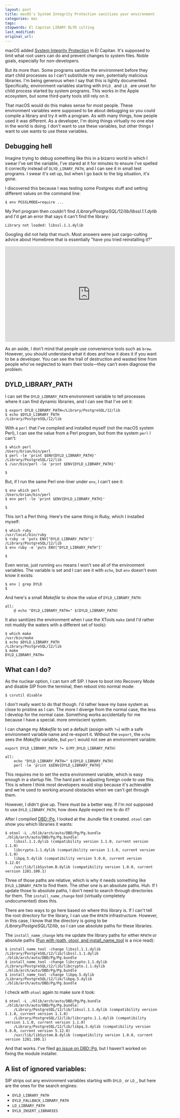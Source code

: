 ```yaml
---
layout: post
title: macOS's System Integrity Protection sanitizes your environment
categories: mac
tags:
stopwords: El Capitan LIRARY DLYD culting
last_modified:
original_url:
---
```


macOS added [System Integrity Protection](https://support.apple.com/en-us/HT204899) in El Capitan. It's supposed to limit what root users can do and prevent changes to system files. Noble goals, especially for non-developers.

But its more than. Some programs sanitize the environment before they start child processes so I can't substitute my own, potentially malicious libraries. I'm being generous when I say that this is lightly documented. Specifically, environment variables starting with `DYLD_` and `LD_` are unset for child process started by system programs. This works in the Apple ecosystem, but some third-party tools still rely on it.

That macOS would do this makes sense for most people. These environment variables were supposed to be about debugging so you could compile a library and try it with a program. As with many things, how people used it was different. As a developer, I'm doing things virtually no one else in the world is doing. I don't want to use these variables, but other things I want to use wants to use these variables.

## Debugging hell

Imagine trying to debug something like this in a bizarro world in which I swear I've set the variable, I've stared at it for minutes to ensure I've spelled it correctly instead of `DLYD_LIRARY_PATH`, and I can see it in small test programs. I swear it's set up, but when I go back to the big situation, it's gone.

I discovered this because I was testing some Postgres stuff and setting different values on the command line:

    $ env PGSSLMODE=require ...

My Perl program then couldn't find */Library/PostgreSQL/12/lib/libssl.1.1.dylib* and I'd get an error that says it can't find the library:

	Library not loaded: libssl.1.1.dylib

Googling did not help that much. Most answers were just cargo-culting advice about Homebrew that is essentially "have you tried reinstalling it?"

<iframe width="560" height="315" src="https://www.youtube.com/embed/t2F1rFmyQmY" frameborder="0" allow="accelerometer; autoplay; encrypted-media; gyroscope; picture-in-picture" allowfullscreen></iframe>

As an aside, I don't mind that people use convenience tools such as `brew`. However, you should understand what it does and how it does it if you want to be a developer. You can see the trail of destruction and wasted time from people who've neglected to learn their tools—they can't even diagnose the problem.

## DYLD_LIBRARY_PATH

I can set the `DYLD_LIBRARY_PATH` environment variable to tell processes where it can find dynamic libraries, and I can see that I've set it:

	$ export DYLD_LIBRARY_PATH=/Library/PostgreSQL/12/lib
	$ echo $DYLD_LIBRARY_PATH
	/Library/PostgreSQL/12/lib

With a `perl` that I've compiled and installed myself (not the macOS system Perl), I can see the value from a Perl program, but from the system `perl` I can't:

	$ which perl
	/Users/brian/bin/perl
	$ perl -le 'print $ENV{DYLD_LIBRARY_PATH}'
	/Library/PostgreSQL/12/lib
	$ /usr/bin/perl -le 'print $ENV{DYLD_LIBRARY_PATH}'

	$

But, if I run the same Perl one-liner under `env`, I can't see it:

	$ env which perl
	/Users/brian/bin/perl
	$ env perl -le 'print $ENV{DYLD_LIBRARY_PATH}'

	$

This isn't a Perl thing. Here's the same thing in Ruby, which I installed myself:

	$ which ruby
	/usr/local/bin/ruby
	$ ruby -e 'puts ENV["DYLD_LIBRARY_PATH"]'
	/Library/PostgreSQL/12/lib
	$ env ruby -e 'puts ENV["DYLD_LIBRARY_PATH"]'

	$

Even worse, just running `env` means I won't see all of the environment variables. The variable is set and I can see it with `echo`, but `env` doesn't even know it exists:

	$ env | grep DYLD
	$

And here's a small *Makefile* to show the value of `DYLD_LIBRARY_PATH`:

	all:
		@ echo "DYLD_LIBRARY_PATH=" $(DYLD_LIBRARY_PATH)

It also sanitizes the environment when I use the XTools `make` (and I'd rather not muddy the waters with a different set of tools):

	$ which make
	/usr/bin/make
	$ echo $DYLD_LIBRARY_PATH
	/Library/PostgreSQL/12/lib
	$ make
	DYLD_LIBRARY_PATH=

## What can I do?

As the nuclear option, I can turn off SIP. I have to boot into Recovery Mode and disable SIP from the terminal, then reboot into normal mode:

	$ csrutil disable

I don't really want to do that though. I'd rather leave my base system as close to pristine as I can. The more I diverge from the normal case, the less I develop for the normal case. Something works accidentally for me because I have a special. more omniscient system.

I can change my _Makefile_ to set a default (assign with `?=`) with a safe environment variable name and re-export it. Without the `export`, the `echo` sees the *Makefile* variable, but `perl` would not see an environment variable:

	export DYLD_LIBRARY_PATH ?= $(MY_DYLD_LIBRARY_PATH)

	all:
		echo "DYLD_LIBRARY_PATH=" $(DYLD_LIBRARY_PATH)
		perl -le 'print $$ENV{DYLD_LIBRARY_PATH}'

This requires me to set the extra environment variable, which is easy enough in a startup file. The hard part is adjusting foreign code to use this. This is where I think most developers would stop because it's achievable and we're used to working around obstacles when we can't get through them.

However, I didn't give up. There must be a better way. If I'm not supposed to use `DYLD_LIBRARY_PATH`, how does Apple expect me to do it?

After I compiled [DBD::Pg](https://metacpan.org/pod/DBD::Pg), I looked at the *.bundle* file it created. `otool` can show you which libraries it wants:

	$ otool -L ./blib/arch/auto/DBD/Pg/Pg.bundle
	./blib/arch/auto/DBD/Pg/Pg.bundle:
		libssl.1.1.dylib (compatibility version 1.1.0, current version 1.1.0)
		libcrypto.1.1.dylib (compatibility version 1.1.0, current version 1.1.0)
		libpq.5.dylib (compatibility version 5.0.0, current version 5.12.0)
		/usr/lib/libSystem.B.dylib (compatibility version 1.0.0, current version 1281.100.1)

Three of those paths are relative, which is why it needs something like `DYLD_LIBRARY_PATH` to find them. The other one is an absolute paths. Huh. If I update those to absolute paths, I don't need to search through directories for them. The `install_name_change` tool (virtually completely undocumented) does this.

There are two ways to go here based on where this library is. If I can't tell the root directory for the library, I can use the `RPATH` infrastructure. However, in this case, I know that the directory is going to be */Library/PostgreSQL/12/lib*, so I can use absolute paths for these libraries.

The `install_name_change` lets me update the library paths for either `RPATH` or absolute paths ([Fun with rpath, otool, and install_name_tool](https://medium.com/@donblas/fun-with-rpath-otool-and-install-name-tool-e3e41ae86172) is a nice read):

	$ install_name_tool -change libssl.1.1.dylib /Library/PostgreSQL/12/lib/libssl.1.1.dylib ./blib/arch/auto/DBD/Pg/Pg.bundle
	$ install_name_tool -change libcrypto.1.1.dylib /Library/PostgreSQL/12/lib/libcrypto.1.1.dylib ./blib/arch/auto/DBD/Pg/Pg.bundle
	$ install_name_tool -change libpq.5.dylib /Library/PostgreSQL/12/lib/libpq.5.dylib ./blib/arch/auto/DBD/Pg/Pg.bundle

I check with `otool` again to make sure it took:

	$ otool -L ./blib/arch/auto/DBD/Pg/Pg.bundle
	./blib/arch/auto/DBD/Pg/Pg.bundle:
		/Library/PostgreSQL/12/lib/libssl.1.1.dylib (compatibility version 1.1.0, current version 1.1.0)
		/Library/PostgreSQL/12/lib/libcrypto.1.1.dylib (compatibility version 1.1.0, current version 1.1.0)
		/Library/PostgreSQL/12/lib/libpq.5.dylib (compatibility version 5.0.0, current version 5.12.0)
		/usr/lib/libSystem.B.dylib (compatibility version 1.0.0, current version 1281.100.1)

And that works. I've filed [an issue on DBD::Pg](https://github.com/bucardo/dbdpg/issues/69), but I haven't worked on fixing the module installer.

## A list of ignored variables:

SIP strips out any environment variables starting with `DYLD_` or `LD_`, but here are the ones for the search engines:

* `DYLD_LIBRARY_PATH`
* `DYLD_FALLBACK_LIBRARY_PATH`
* `LD_LIBRARY_PATH`
* `DYLD_INSERT_LIBRARIES`

